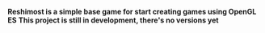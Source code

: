 

**Reshimost is a simple base game for start creating games using OpenGL ES**
**This project is still in development, there's no versions yet**
